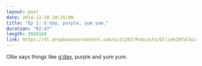```yaml
---
layout: post
date: 2014-12-28 20:25:00
title: "Ep 1: G'day, purple, yum yum."
duration: "02:47"
length: 2668168
link: https://dl.dropboxusercontent.com/u/21267/Podcasts/Ollie%20Talking%20Shit/Ollie%20Talking%20Shit%20Ep%201.mp3
---
```


Ollie says things like [g'day](http://www.urbandictionary.com/define.php?term=g'day), purple and yum yum.
